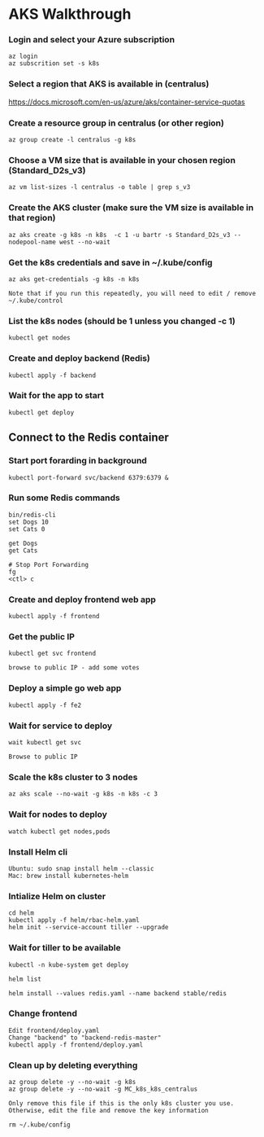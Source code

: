 # AKS Walkthrough

### Login and select your Azure subscription

```
az login
az subscrition set -s k8s
```

### Select a region that AKS is available in (centralus)

<https://docs.microsoft.com/en-us/azure/aks/container-service-quotas>

### Create a resource group in centralus (or other region)

```
az group create -l centralus -g k8s
```

### Choose a VM size that is available in your chosen region (Standard_D2s_v3)

```
az vm list-sizes -l centralus -o table | grep s_v3
```

### Create the AKS cluster (make sure the VM size is available in that region)

```
az aks create -g k8s -n k8s  -c 1 -u bartr -s Standard_D2s_v3 --nodepool-name west --no-wait
```

### Get the k8s credentials and save in ~/.kube/config

```
az aks get-credentials -g k8s -n k8s
    
Note that if you run this repeatedly, you will need to edit / remove ~/.kube/control
```

### List the k8s nodes (should be 1 unless you changed -c 1)

```
kubectl get nodes
```

### Create and deploy backend (Redis)

```
kubectl apply -f backend
```

### Wait for the app to start

```
kubectl get deploy
```

## Connect to the Redis container

### Start port forarding in background

```
kubectl port-forward svc/backend 6379:6379 &
```

### Run some Redis commands

```
bin/redis-cli
set Dogs 10
set Cats 0

get Dogs
get Cats

# Stop Port Forwarding
fg
<ctl> c
```

### Create and deploy frontend web app

```
kubectl apply -f frontend
```

### Get the public IP

```
kubectl get svc frontend

browse to public IP - add some votes
```

### Deploy a simple go web app

```
kubectl apply -f fe2
```

### Wait for service to deploy

```
wait kubectl get svc

Browse to public IP
```

### Scale the k8s cluster to 3 nodes

```
az aks scale --no-wait -g k8s -n k8s -c 3
```

### Wait for nodes to deploy

```
watch kubectl get nodes,pods
```

### Install Helm cli

```
Ubuntu: sudo snap install helm --classic
Mac: brew install kubernetes-helm
```

### Intialize Helm on cluster

```
cd helm
kubectl apply -f helm/rbac-helm.yaml
helm init --service-account tiller --upgrade
```

### Wait for tiller to be available

```
kubectl -n kube-system get deploy

helm list

helm install --values redis.yaml --name backend stable/redis 
```

### Change frontend

```
Edit frontend/deploy.yaml
Change "backend" to "backend-redis-master"
kubectl apply -f frontend/deploy.yaml
```

### Clean up by deleting everything

```
az group delete -y --no-wait -g k8s
az group delete -y --no-wait -g MC_k8s_k8s_centralus

Only remove this file if this is the only k8s cluster you use. Otherwise, edit the file and remove the key information

rm ~/.kube/config
```
